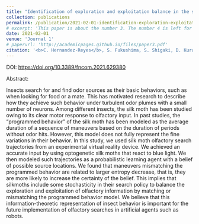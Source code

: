 ```yaml
---
title: "Identification of exploration and exploitation balance in the silkmoth olfactory search behavior by information-theoretic modeling"
collection: publications
permalink: /publication/2021-02-01-identification-exploration-exploitation
# excerpt: 'This paper is about the number 3. The number 4 is left for future work.'
date: 2021-02-01
venue: 'Journal 1'
# paperurl: 'http://academicpages.github.io/files/paper3.pdf'
citation: '<b>C. Hernandez-Reyes</b>, S. Fukushima, S. Shigaki, D. Kurabayashi, T. Sakurai, R. Kanzaki, H. Sezutsu:. &quot;Identification of exploration and exploitation balance in the silkmoth olfactory search behavior by information-theoretic modeling&quot;, <i>Frontiers in Computational Neuroscience</i>, Frontiers, Vol. 15, Feb. 2021.'
---
```


DOI: https://doi.org/10.3389/fncom.2021.629380

Abstract:

Insects search for and find odor sources as their basic behaviors, such as when looking for food or a mate. This has motivated research to describe how they achieve such behavior under turbulent odor plumes with a small number of neurons. Among different insects, the silk moth has been studied owing to its clear motor response to olfactory input. In past studies, the “programmed behavior” of the silk moth has been modeled as the average duration of a sequence of maneuvers based on the duration of periods without odor hits. However, this model does not fully represent the fine variations in their behavior. In this study, we used silk moth olfactory search trajectories from an experimental virtual reality device. We achieved an accurate input by using optogenetic silk moths that react to blue light. We then modeled such trajectories as a probabilistic learning agent with a belief of possible source locations. We found that maneuvers mismatching the programmed behavior are related to larger entropy decrease, that is, they are more likely to increase the certainty of the belief. This implies that silkmoths include some stochasticity in their search policy to balance the exploration and exploitation of olfactory information by matching or mismatching the programmed behavior model. We believe that this information-theoretic representation of insect behavior is important for the future implementation of olfactory searches in artificial agents such as robots.